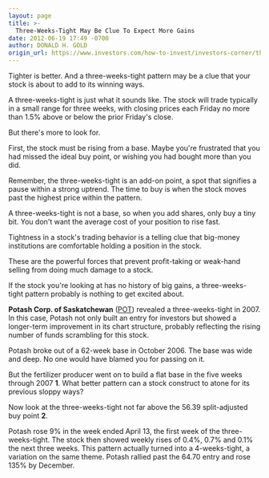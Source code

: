 ```yaml
---
layout: page
title: >-
  Three-Weeks-Tight May Be Clue To Expect More Gains
date: 2012-06-19 17:49 -0700
author: DONALD H. GOLD
origin_url: https://www.investors.com/how-to-invest/investors-corner/threeweekstight-may-be-clue-to-more-gains/
---
```


Tighter is better. And a three-weeks-tight pattern may be a clue that your stock is about to add to its winning ways.

A three-weeks-tight is just what it sounds like. The stock will trade typically in a small range for three weeks, with closing prices each Friday no more than 1.5% above or below the prior Friday's close.

But there's more to look for.

First, the stock must be rising from a base. Maybe you're frustrated that you had missed the ideal buy point, or wishing you had bought more than you did.

Remember, the three-weeks-tight is an add-on point, a spot that signifies a pause within a strong uptrend. The time to buy is when the stock moves past the highest price within the pattern.

A three-weeks-tight is not a base, so when you add shares, only buy a tiny bit. You don't want the average cost of your position to rise fast.

Tightness in a stock's trading behavior is a telling clue that big-money institutions are comfortable holding a position in the stock.

These are the powerful forces that prevent profit-taking or weak-hand selling from doing much damage to a stock.

If the stock you're looking at has no history of big gains, a three-weeks-tight pattern probably is nothing to get excited about.

**Potash Corp. of Saskatchewan** ([POT](https://research.investors.com/quote.aspx?symbol=POT)) revealed a three-weeks-tight in 2007. In this case, Potash not only built an entry for investors but showed a longer-term improvement in its chart structure, probably reflecting the rising number of funds scrambling for this stock.

Potash broke out of a 62-week base in October 2006. The base was wide and deep. No one would have blamed you for passing on it.

But the fertilizer producer went on to build a flat base in the five weeks through 2007 **1**. What better pattern can a stock construct to atone for its previous sloppy ways?

Now look at the three-weeks-tight not far above the 56.39 split-adjusted buy point **2**.

Potash rose 9% in the week ended April 13, the first week of the three-weeks-tight. The stock then showed weekly rises of 0.4%, 0.7% and 0.1% the next three weeks. This pattern actually turned into a 4-weeks-tight, a variation on the same theme. Potash rallied past the 64.70 entry and rose 135% by December.
